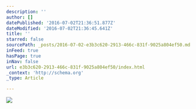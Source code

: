 ```yaml
---
description: ''
author: []
datePublished: '2016-07-02T21:36:51.877Z'
dateModified: '2016-07-02T21:36:45.641Z'
title: ''
starred: false
sourcePath: _posts/2016-07-02-e3b3c620-2913-466c-831f-9025a804ef50.md
inFeed: true
hasPage: true
inNav: false
url: e3b3c620-2913-466c-831f-9025a804ef50/index.html
_context: 'http://schema.org'
_type: Article

---
```

![](https://the-grid-user-content.s3-us-west-2.amazonaws.com/5bf8ec20-980e-4470-9fa5-cfef5769e09f.jpg)